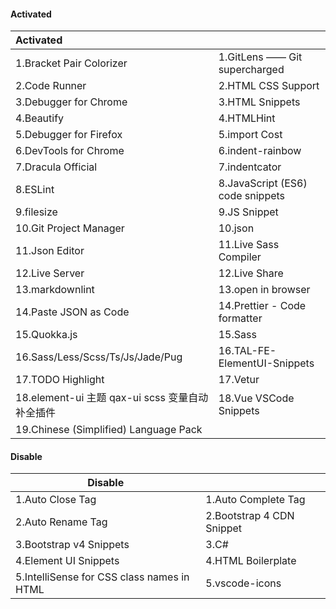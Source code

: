  #### Activated ####

| Activated                                       |                                  |
| :---------------------------------------------- | :------------------------------- |
| 1.Bracket Pair Colorizer                        | 1.GitLens —— Git supercharged    |
| 2.Code Runner                                   | 2.HTML CSS Support               |
| 3.Debugger for Chrome                           | 3.HTML Snippets                  |
| 4.Beautify                                      | 4.HTMLHint                       |
| 5.Debugger for Firefox                          | 5.import Cost                    |
| 6.DevTools for Chrome                           | 6.indent-rainbow                 |
| 7.Dracula Official                              | 7.indentcator                    |
| 8.ESLint                                        | 8.JavaScript (ES6) code snippets |
| 9.filesize                                      | 9.JS Snippet                     |
| 10.Git Project Manager                          | 10.json                          |
| 11.Json Editor                                  | 11.Live Sass Compiler            |
| 12.Live Server                                  | 12.Live Share                    |
| 13.markdownlint                                 | 13.open in browser               |
| 14.Paste JSON as Code                           | 14.Prettier - Code formatter     |
| 15.Quokka.js                                    | 15.Sass                          |
| 16.Sass/Less/Scss/Ts/Js/Jade/Pug                | 16.TAL-FE-ElementUI-Snippets     |
| 17.TODO Highlight                               | 17.Vetur                         |
| 18.element-ui 主题 qax-ui scss 变量自动补全插件 | 18.Vue VSCode Snippets           |
| 19.Chinese (Simplified) Language Pack           |                                  |

#### Disable ####

| Disable                                    |                           |
| ------------------------------------------ | ------------------------- |
| 1.Auto Close Tag                           | 1.Auto Complete Tag       |
| 2.Auto Rename Tag                          | 2.Bootstrap 4 CDN Snippet |
| 3.Bootstrap v4 Snippets                    | 3.C#                      |
| 4.Element UI Snippets                      | 4.HTML Boilerplate        |
| 5.IntelliSense for CSS class names in HTML | 5.vscode-icons            |

